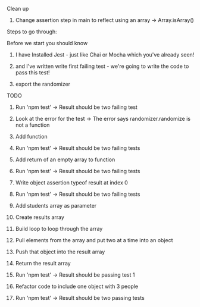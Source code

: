 Clean up

1. Change assertion step in main to reflect using an array -> Array.isArray()

Steps to go through:

Before we start you should know

1. I have Installed Jest - just like Chai or Mocha which you've already seen!

2. and I've written write first failing test - we're going to write the code to pass this test!

3. export the randomizer

TODO

1. Run 'npm test' -> Result should be two failing test

2. Look at the error for the test -> The error says randomizer.randomize is not a function

3. Add function

4. Run 'npm test' -> Result should be two failing tests

5. Add return of an empty array to function

6. Run 'npm test' -> Result should be two failing tests

7. Write object assertion typeof result at index 0

8. Run 'npm test' -> Result should be two failing tests

9. Add students array as parameter

10. Create results array

11. Build loop to loop through the array

12. Pull elements from the array and put two at a time into an object

13. Push that object into the result array

14. Return the result array

15. Run 'npm test' -> Result should be passing test 1

16. Refactor code to include one object with 3 people

17. Run 'npm test' -> Result should be two passing tests
